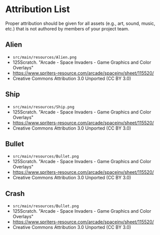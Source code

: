 # Attribution List

Proper attribution should be given for all assets (e.g., art, sound, music, etc.) that is not
authored by members of your project team.

## Alien
* `src/main/resources/Alien.png`
* 125Scratch. "Arcade - Space Invaders - Game Graphics and Color Overlays"
* https://www.spriters-resource.com/arcade/spaceinv/sheet/115520/
* Creative Commons Attribution 3.0 Unported (CC BY 3.0)

## Ship
* `src/main/resources/Ship.png`
* 125Scratch. "Arcade - Space Invaders - Game Graphics and Color Overlays"
* https://www.spriters-resource.com/arcade/spaceinv/sheet/115520/
* Creative Commons Attribution 3.0 Unported (CC BY 3.0)

## Bullet
* `src/main/resources/Bullet.png`
* 125Scratch. "Arcade - Space Invaders - Game Graphics and Color Overlays"
* https://www.spriters-resource.com/arcade/spaceinv/sheet/115520/
* Creative Commons Attribution 3.0 Unported (CC BY 3.0)

## Crash
* `src/main/resources/Bullet.png`
* 125Scratch. "Arcade - Space Invaders - Game Graphics and Color Overlays"
* https://www.spriters-resource.com/arcade/spaceinv/sheet/115520/
* Creative Commons Attribution 3.0 Unported (CC BY 3.0)

